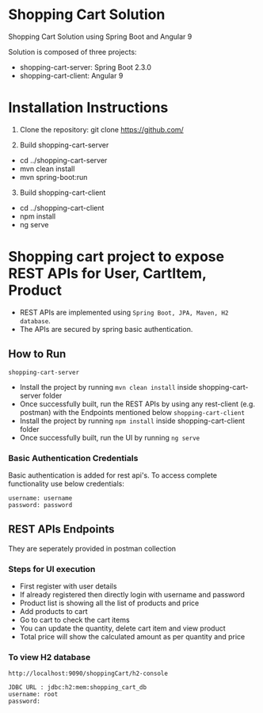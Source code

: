 # Shopping Cart Solution
Shopping Cart Solution using Spring Boot and Angular 9

Solution is composed of three projects: 
  * shopping-cart-server: Spring Boot 2.3.0
  * shopping-cart-client: Angular 9
  
# Installation Instructions
 
 1) Clone the repository:
  git clone https://github.com/
  
 2) Build shopping-cart-server
  * cd ../shopping-cart-server
  * mvn clean install
  * mvn spring-boot:run
  
3) Build shopping-cart-client
  * cd ../shopping-cart-client
  * npm install
  * ng serve

# Shopping cart project to expose REST APIs for User, CartItem, Product
* REST APIs are implemented using `Spring Boot, JPA, Maven, H2 database`. 
* The  APIs are secured by spring basic authentication. 

## How to Run
 `shopping-cart-server`
* Install the project by running `mvn clean install` inside shopping-cart-server folder
* Once successfully built, run the REST APIs by using any rest-client (e.g. postman) with the Endpoints mentioned below
 `shopping-cart-client`
 * Install the project by running `npm install` inside shopping-cart-client folder
 * Once successfully built, run the UI by running `ng serve`

### Basic Authentication Credentials
Basic authentication is added for rest api's. To access complete functionality use below credentials:
```
username: username
password: password
```

## REST APIs Endpoints 
 They are seperately provided in postman collection

### Steps for UI execution

 * First register with user details
 * If already registered then directly login with username and password
 * Product list is showing all the list of products and price
 * Add products to cart
 * Go to cart to check the cart items
 * You can update the quantity, delete cart item and view product
 * Total price will show the calculated amount as per quantity and price

### To view H2 database
```
http://localhost:9090/shoppingCart/h2-console

JDBC URL : jdbc:h2:mem:shopping_cart_db
username: root
password:
```